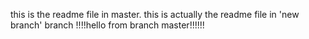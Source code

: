 this is the readme file in master.
this is actually the readme file in 'new branch' branch 
!!!!hello from branch master!!!!!!
